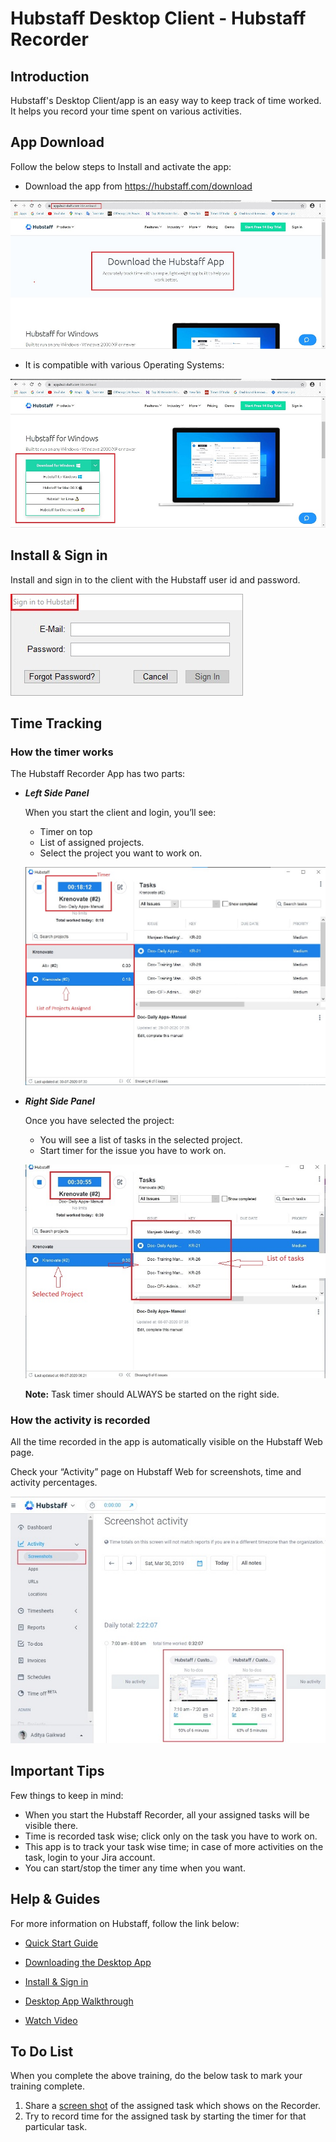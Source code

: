 # **Hubstaff Desktop Client - Hubstaff Recorder**

## **Introduction**

Hubstaff's Desktop Client/app is an easy way to keep track of time worked. It helps you record your time spent on various activities.

## **App Download**

Follow the below steps to Install and activate the app:

*   Download the app from https://hubstaff.com/download

![download](../images/Initial-images/Hubstaff-Recorder-App/Hubstaffappdownload.jpg)

*   It is compatible with various Operating Systems:

![compatibility](../images/Initial-images/Hubstaff-Recorder-App/Hubstaffcompatibility.jpg)

## **Install & Sign in**

Install and sign in to the client with the Hubstaff user id and password.

![signin](../images/Initial-images/Hubstaff-Recorder-App/signin.jpg)

## **Time Tracking**

### **How the timer works**

The Hubstaff Recorder App has two parts:

-  **_Left Side Panel_**

    When you start the client and login, you’ll see:

   *   Timer on top
   *   List of assigned projects. 
   *   Select the project you want to work on.

    ![left panel](../images/Initial-images/Hubstaff-Recorder-App/leftpanel.jpg)

-   **_Right Side Panel_**

    Once you have selected the project:

    -   You will see a list of tasks in the selected project.
    -   Start timer for the issue you have to work on.

    ![timer](../images/Initial-images/Hubstaff-Recorder-App/HubstaffTimer.jpg)

    **Note:** Task timer should ALWAYS be started on the right side.

### **How the activity is recorded**  

All the time recorded in the app is automatically visible on the Hubstaff Web page.

Check your “Activity” page on Hubstaff Web for screenshots, time and activity percentages.

![activity](../images/Initial-images/Hubstaff-Recorder-App/HubstaffActivity.jpg)

## **Important Tips**

Few things to keep in mind:

-   When you start the Hubstaff Recorder, all your assigned tasks will be visible there.
-   Time is recorded task wise; click only on the task you have to work on.
-   This app is to track your task wise time; in case of more activities on the task, login to your Jira account.
-   You can start/stop the timer any time when you want.


## **Help & Guides**

For more information on Hubstaff, follow the link below:

*   [Quick Start Guide](https://support.hubstaff.com/quick-start-guide-for-new-users/)

*   [Downloading the Desktop App](https://support.hubstaff.com/downloading-the-desktop-client/)

*   [Install & Sign in](https://support.hubstaff.com/install-and-sign-in-into-windows-desktop-client/)

*   [Desktop App Walkthrough](https://support.hubstaff.com/desktop-apps-walkthrough/)

*   [Watch Video](https://www.youtube.com/watch?v=O6nT3zdIVHY)



## **To Do List**

When you complete the above training, do the below task to mark your training complete.

1.  Share a [screen shot](Tips-and-Tricks.md) of the assigned task which shows on the Recorder.
2.  Try to record time for the assigned task by starting the timer for that particular task.


